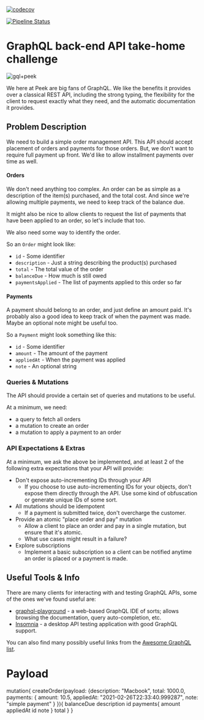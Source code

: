 [![codecov](https://codecov.io/gh/theguuholi/peek_code/branch/main/graph/badge.svg?token=MCPYCP2HEI)](https://codecov.io/gh/theguuholi/peek_code)

[![Pipeline Status](https://github.com/theguuholi/peek_code/workflows/CI/badge.svg)](https://github.com/theguuholi/peek_code/actions)


# GraphQL back-end API take-home challenge

![gql+peek](https://user-images.githubusercontent.com/221693/62170358-f89cfd80-b2df-11e9-9488-e913f1866613.png)

We here at Peek are big fans of GraphQL. We like the benefits it provides over a classical REST API, including the
strong typing, the flexibility for the client to request exactly what they need, and the automatic documentation it
provides.

## Problem Description

We need to build a simple order management API. This API should accept placement of orders and payments for those
orders. But, we don't want to require full payment up front. We'd like to allow installment payments over time as well.

#### Orders

We don't need anything too complex. An order can be as simple as a description of the item(s) purchased, and the total
cost. And since we're allowing multiple payments, we need to keep track of the balance due.

It might also be nice to allow clients to request the list of payments that have been applied to an order, so let's
include that too.

We also need some way to identify the order.

So an `Order` might look like:

* `id` - Some identifier
* `description` - Just a string describing the product(s) purchased
* `total` - The total value of the order
* `balanceDue` - How much is still owed
* `paymentsApplied` - The list of payments applied to this order so far

#### Payments

A payment should belong to an order, and just define an amount paid. It's probably also a good idea to keep track of
when the payment was made. Maybe an optional note might be useful too.

So a `Payment` might look something like this:

* `id` - Some identifier
* `amount` - The amount of the payment
* `appliedAt` - When the payment was applied
* `note` - An optional string

### Queries & Mutations

The API should provide a certain set of queries and mutations to be useful.

At a minimum, we need:

* a query to fetch all orders
* a mutation to create an order
* a mutation to apply a payment to an order

### API Expectations & Extras

At a minimum, we ask the above be implemented, and at least 2 of the following extra expectations that your API will provide:

* Don't expose auto-incrementing IDs through your API
  * If you choose to use auto-incrementing IDs for your objects, don't expose them directly through the API. Use some
  kind of obfuscation or generate unique IDs of some sort.
* All mutations should be idempotent
  * If a payment is submitted twice, don't overcharge the customer.
* Provide an atomic "place order and pay" mutation
  * Allow a client to place an order and pay in a single mutation, but ensure that it's atomic.
  * What use cases might result in a failure?
* Explore subscriptions
  * Implement a basic subscription so a client can be notified anytime an order is placed or a payment is made.

## Useful Tools & Info

There are many clients for interacting with and testing GraphQL APIs, some of the ones we've found useful are:

* [graphql-playground](https://github.com/prisma/graphql-playground) - a web-based GraphQL IDE of sorts; allows browsing
the documentation,
query auto-completion, etc.
* [Insomnia](https://insomnia.rest/graphql/) - a desktop API testing application with good GraphQL support.

You can also find many possibly useful links from the
[Awesome GraphQL list](https://github.com/chentsulin/awesome-graphql).


# Payload

mutation{
  createOrder(payload: {description: "Macbook", total: 1000.0,
    payments: {
      amount: 10.5,
      appliedAt: "2021-02-26T22:33:40.999287",
      note: "simple payment"
    }
  }){
    balanceDue
    description
    id
    payments{
      amount
      appliedAt
      id
      note
    }
    total
  }
}

